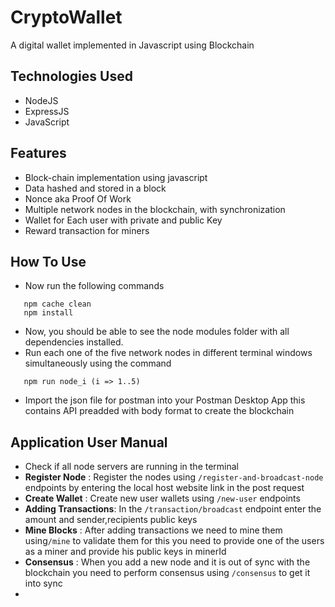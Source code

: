 # CryptoWallet
A digital wallet implemented in Javascript using Blockchain

## Technologies Used

 - NodeJS
 - ExpressJS
 - JavaScript

 ## Features
 
 - Block-chain implementation using javascript
 - Data hashed and stored in a block
 - Nonce aka Proof Of Work
 - Multiple network nodes in the blockchain, with synchronization
 - Wallet for Each user with private and public Key
 - Reward transaction for miners

 ## How To Use
- Now run the following commands 
```
   npm cache clean
   npm install
```

- Now, you should be able to see the node modules folder with all dependencies installed.
- Run each one of the five network nodes in different terminal windows simultaneously using the command
```
   npm run node_i (i => 1..5)
```
- Import the json file for postman into your Postman Desktop App this contains API preadded with body format to create the blockchain

## Application User Manual
- Check if all node servers are running in the terminal
- **Register Node** : Register the nodes using `/register-and-broadcast-node` endpoints by entering the local host website link in the post request
- **Create Wallet** : Create new user wallets using `/new-user` endpoints
- **Adding Transactions**: In the `/transaction/broadcast` endpoint enter the amount and sender,recipients public keys
- **Mine Blocks** : After adding transactions we need to mine them using`/mine` to validate them for this you need to provide one of the users as a miner and provide his public keys in minerId
-  **Consensus** : When you add a new node  and it is out of sync with the blockchain you need to perform consensus using `/consensus` to get it into sync
-  



